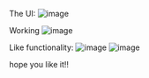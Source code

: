 The UI:
![image](https://user-images.githubusercontent.com/68287824/140996414-000ba845-3a6f-4f4f-9329-c6ae1bc5c015.png)


Working
![image](https://user-images.githubusercontent.com/68287824/140996567-e14c6dc0-e98d-4884-9652-e441b5c3bd3c.png)

Like functionality:
![image](https://user-images.githubusercontent.com/68287824/140996754-87f73567-e999-40f7-a980-a24b33cf8d66.png)
![image](https://user-images.githubusercontent.com/68287824/140996870-96770371-a243-4520-a474-5102a179aeb5.png)


hope you like it!!
